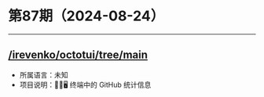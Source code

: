 # 第87期（2024-08-24）

---
## [/irevenko/octotui/tree/main](https://github.com/irevenko/octotui/tree/main)
- 所属语言：未知
- 项目说明：🐙🐱🖥️ 终端中的 GitHub 统计信息
